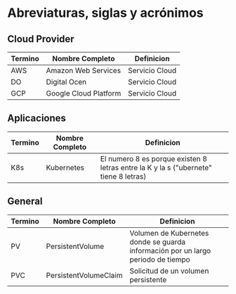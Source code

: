 # Abreviaturas, siglas y acrónimos

## Cloud Provider

Termino | Nombre Completo | Definicion
--------|-----------------|------------
AWS | Amazon Web Services | Servicio Cloud
DO | Digital Ocen | Servicio Cloud
GCP | Google Cloud Platform | Servicio Cloud

## Aplicaciones

Termino | Nombre Completo | Definicion
--------|-----------------|------------
K8s | Kubernetes | El numero 8 es porque existen 8 letras entre la K y la s ("ubernete" tiene 8 letras)

## General

Termino | Nombre Completo | Definicion
--------|-----------------|------------
PV | PersistentVolume | Volumen de Kubernetes donde se guarda información por un largo periodo de tiempo
PVC | PersistentVolumeClaim | Solicitud de un volumen persistente

